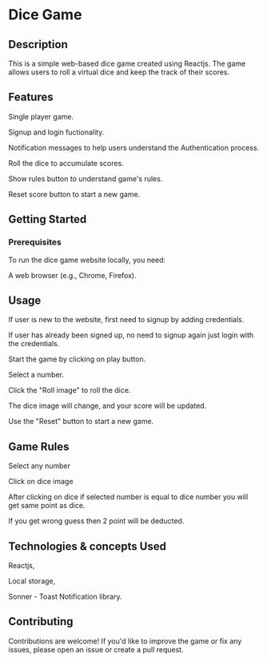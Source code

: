 
# Dice Game 

## Description

This is a simple web-based dice game created using Reactjs. The game allows users to roll a virtual dice and keep the track of their scores. 

## Features

Single player game.

Signup and login fuctionality.

Notification messages to help users understand the Authentication process.

Roll the dice to accumulate scores.

Show rules button to understand game's rules.

Reset score button to start a new game.


## Getting Started

### Prerequisites

To run the dice game website locally, you need:

A web browser (e.g., Chrome, Firefox).


## Usage

If  user is new to the website, first need to signup by adding credentials.

If user has already been signed up, no need to signup again just login with the credentials.

Start the game by clicking on play button.

Select a number.

Click the "Roll image" to roll the dice.

The dice image will change, and your score will be updated.

Use the "Reset" button to start a new game.

## Game Rules

Select any number

Click on dice image

After clicking on dice if selected number is equal to dice number you will get same point as dice.

If you get wrong guess then 2 point will be deducted.

## Technologies & concepts Used
Reactjs,

Local storage,

Sonner - Toast Notification library.

## Contributing
Contributions are welcome! If you'd like to improve the game or fix any issues, please open an issue or create a pull request.
